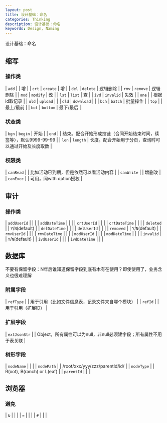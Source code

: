 ```yaml
---
layout: post
title: 设计基础：命名
categories: Thinking
description: 设计基础：命名
keywords: Design, Naming
---
```



设计基础：命名

## 缩写

### 操作类

| `add` | | 增 |
| `crt` | `create` | 增 |
| `del` | `delete` | 逻辑删除 |
| `rmv` | `remove` | 逻辑删除 |
| `mod` | `modify` | 改 |
| `lst` | `list` | 查 |
| `ivd` | `invalid` | 失效 |
| `one` | | 根据id取记录 |
| `uld` | `upload` | |
| `dld` | `download` | |
| `bch` | `batch` | 批量操作 |
| `top` | | 最上/最前 |
| `bot` | `bottom` | 最下/最后 |

### 状态类

| `bgn` | `begin` | 开始 |
| `end` | | 结束。配合开始形成拉链（合同开始结束时间，续签等），默认9999-99-99 |
| `len` | `length` | 长度。配合开始用于分页，查询时可以通过开始及长度取数 |

### 权限类

| `canRead` | | 比如活动已到期，但是依然可以看活动内容 |
| `canWrite` | | 增删改 |
| `canExec` | | 可用，同with option授权 |


## 审计

### 操作类

| `addUserId` | | |
| `addDateTime` | | |
| `crtUserId` | | |
| `crtDateTime` | | |
| `deleted` | | `Y`/`N`(default) |
| `delDateTime` | | |
| `delUserId` | | |
| `removed` | | `Y`/`N`(default) |
| `rmvUserId` | | |
| `rmvDateTime` | | |
| `modUserId` | | |
| `modDateTime` | | |
| `invalid` | | `Y`/`N`(default) |
| `ivdUserId` | | |
| `ivdDateTime` | | |


## 数据库
不要有保留字段：N年后谁知道保留字段到底有木有在使用？即使使用了，业务含义也很难理解

### 附属字段

| `refType` | | 用于引用（比如文件信息表，记录文件来自哪个模块） |
| `refId` | | 用于引用（扩展ID） |

### 扩展字段

| `extJsonStr` | | Object，所有属性可以为null，非null必须建字段；所有属性不用于表关联 |

### 树形字段

| `nodeName` | |  |
| `nodePath` | | /root/xxx/yyy/zzz/parentId/id/ |
| `nodeType` | | R(oot), B(ranch) or L(eaf) |
| `parentId` | | |


## 浏览器

### 避免

| `&` | | |
| `=` | | |
| `#` | | |
